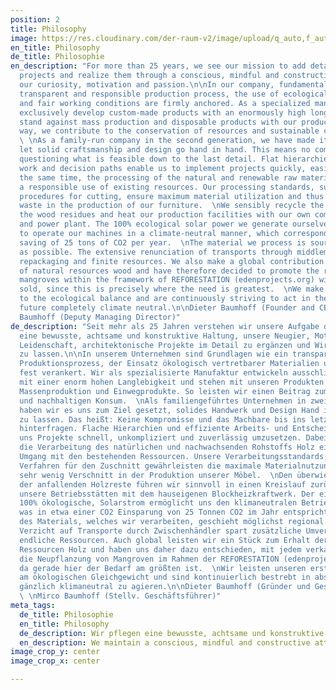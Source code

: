 ```yaml
---
position: 2
title: Philosophy
image: https://res.cloudinary.com/der-raum-v2/image/upload/q_auto,f_auto,dpr_auto/v1616590776/baumhoff-cropped_pxyzyg.jpg
en_title: Philosophy
de_title: Philosophie
en_description: "For more than 25 years, we see our mission to add detail to architectural
  projects and realize them through a conscious, mindful and constructive attitude,
  our curiosity, motivation and passion.\n\nIn our company, fundamentals such as a
  transparent and responsible production process, the use of ecologically sound materials
  and fair working conditions are firmly anchored. As a specialized manufactory, we
  exclusively develop custom-made products with an enormously high longevity and consciously
  stand against mass production and disposable products with our products. In this
  way, we contribute to the conservation of resources and sustainable consumption.
  \ \nAs a family-run company in the second generation, we have made it our goal to
  let solid craftsmanship and design go hand in hand. This means no compromises and
  questioning what is feasible down to the last detail. Flat hierarchies and efficient
  work and decision paths enable us to implement projects quickly, easily and reliably.\n\nAt
  the same time, the processing of the natural and renewable raw material wood guarantees
  a responsible use of existing resources. Our processing standards, such as optimized
  procedures for cutting, ensure maximum material utilization and thus very little
  waste in the production of our furniture.  \nWe sensibly recycle the majority of
  the wood residues and heat our production facilities with our own combined heat
  and power plant. The 100% ecological solar power we generate ourselves enables us
  to operate our machines in a climate-neutral manner, which corresponds to a CO2
  saving of 25 tons of CO2 per year.  \nThe material we process is sourced as regionally
  as possible. The extensive renunciation of transports through middlemen saves additional
  repackaging and finite resources. We also make a global contribution to the preservation
  of natural resources wood and have therefore decided to promote the replanting of
  mangroves within the framework of REFORESTATION (edenprojects.org) with every product
  sold, since this is precisely where the need is greatest.  \nWe make our first contribution
  to the ecological balance and are continuously striving to act in the foreseeable
  future completely climate neutral.\n\nDieter Baumhoff (Founder and CEO)  \nMirco
  Baumhoff (Deputy Managing Director)"
de_description: "Seit mehr als 25 Jahren verstehen wir unsere Aufgabe darin, durch
  eine bewusste, achtsame und konstruktive Haltung, unsere Neugier, Motivation und
  Leidenschaft, architektonische Projekte im Detail zu ergänzen und Wirklichkeit werden
  zu lassen.\n\nIn unserem Unternehmen sind Grundlagen wie ein transparenter und verantwortungsvoller
  Produktionsprozess, der Einsatz ökologisch vertretbarer Materialien und faire Arbeitsbedingungen
  fest verankert. Wir als spezialisierte Manufaktur entwickeln ausschließlich Maßanfertigungen
  mit einer enorm hohen Langlebigkeit und stehen mit unseren Produkten bewusst gegen
  Massenproduktion und Einwegprodukte. So leisten wir einen Beitrag zum Ressourcenerhalt
  und nachhaltigen Konsum.  \nAls familiengeführtes Unternehmen in zweiter Generation,
  haben wir es uns zum Ziel gesetzt, solides Handwerk und Design Hand in Hand gehen
  zu lassen. Das heißt: Keine Kompromisse und das Machbare bis ins letzte Detail zu
  hinterfragen. Flache Hierarchien und effiziente Arbeits- und Entscheidungswege ermöglichen
  uns Projekte schnell, unkompliziert und zuverlässig umzusetzen. Dabei garantiert
  die Verarbeitung des natürlichen und nachwachsenden Rohstoffs Holz einen verantwortungsvollen
  Umgang mit den bestehenden Ressourcen. Unsere Verarbeitungsstandards, wie optimierte
  Verfahren für den Zuschnitt gewährleisten die maximale Materialnutzung und somit
  sehr wenig Verschnitt in der Produktion unserer Möbel.  \nDen überwiegenden Teil
  der anfallenden Holzreste führen wir sinnvoll in einen Kreislauf zurück und heizen
  unsere Betriebsstätten mit dem hauseigenen Blockheizkraftwerk. Der eigens generierte,
  100% ökologische, Solarstrom ermöglicht uns den klimaneutralen Betrieb unserer Maschinen,
  was in etwa einer CO2 Einsparung von 25 Tonnen CO2 im Jahr entspricht. Der Bezug
  des Materials, welches wir verarbeiten, geschieht möglichst regional. Der weitgehende
  Verzicht auf Transporte durch Zwischenhändler spart zusätzliche Umverpackungen und
  endliche Ressourcen. Auch global leisten wir ein Stück zum Erhalt der natürlichen
  Ressourcen Holz und haben uns daher dazu entschieden, mit jedem verkauften Produkt
  die Neupflanzung von Mangroven im Rahmen der REFORESTATION (edenprojects.org) voranzutreiben,
  da gerade hier der Bedarf am größten ist.  \nWir leisten unseren ersten Beitrag
  am ökologischen Gleichgewicht und sind kontinuierlich bestrebt in absehbarer Zukunft
  gänzlich klimaneutral zu agieren.\n\nDieter Baumhoff (Gründer und Geschäftsführer)
  \ \nMirco Baumhoff (Stellv. Geschäftsführer)"
meta_tags:
  de_title: Philosophie
  en_title: Philosophy
  de_description: Wir pflegen eine bewusste, achtsame und konstruktive Haltung
  en_description: We maintain a conscious, mindful and constructive attitude
image_crop_y: center
image_crop_x: center

---
```

